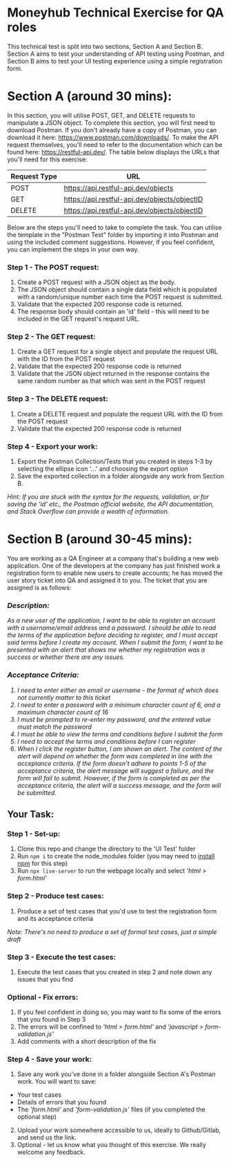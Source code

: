 # Moneyhub Technical Exercise for QA roles

This technical test is split into two sections, Section A and Section B. Section A aims to test your understanding of API testing using Postman, and Section B aims to test your UI testing experience using a simple registration form. 

# Section A (around 30 mins): 

In this section, you will utilise POST, GET, and DELETE requests to manipulate a JSON object. To complete this section, you will first need to download Postman. If you don't already have a copy of Postman, you can download it here: https://www.postman.com/downloads/. 
To make the API request themselves, you'll need to refer to the documentation which can be found here: https://restful-api.dev/. The table below displays the URLs that you'll need for this exercise: 

Request Type  | URL
------------- | --------------------------------------------
POST          | https://api.restful-api.dev/objects
GET           | https://api.restful-api.dev/objects/objectID
DELETE        | https://api.restful-api.dev/objects/objectID

Below are the steps you'll need to take to complete the task. You can utilise the template in the "Postman Test" folder by importing it into Postman and using the included comment suggestions. However, if you feel confident, you can implement the steps in your own way.

### Step 1 - The POST request: 
1. Create a POST request with a JSON object as the body. 
2. The JSON object should contain a single data field which is populated with a random/unique number each time the POST request is submitted.
3. Validate that the expected 200 response code is returned.
4. The response body should contain an 'id' field - this will need to be included in the GET request's request URL.

### Step 2 - The GET request:
1. Create a GET request for a single object and populate the request URL with the ID from the POST request 
2. Validate that the expected 200 response code is returned 
3. Validate that the JSON object returned in the response contains the same random number as that which was sent in the POST request

### Step 3 - The DELETE request:
1. Create a DELETE request and populate the request URL with the ID from the POST request 
2. Validate that the expected 200 response code is returned 

### Step 4 - Export your work:
1. Export the Postman Collection/Tests that you created in steps 1-3 by selecting the ellipse icon '...' and choosing the export option
2. Save the exported collection in a folder alongside any work from Section B. 

*Hint: If you are stuck with the syntax for the requests, validation, or for saving the 'id' etc., the Postman official website, the API documentation, and Stack Overflow can provide a wealth of information.* 

# Section B (around 30-45 mins): 

You are working as a QA Engineer at a company that's building a new web application. One of the developers at the company has just finished work a registration form to enable new users to create accounts; he has moved the user story ticket into QA and assigned it to you. The ticket that you are assigned is as follows: 
<i> 
### Description: 
As a new user of the application, I want to be able to register an account with a username/email address and a password. I should be able to read the terms of the application before deciding to register, and I must accept said terms before I create my account. When I submit the form, I want to be presented with an alert that shows me whether my registration was a success or whether there are any issues. 

### Acceptance Criteria:
1. I need to enter either an email or username - the format of which does not currently matter to this ticket
2. I need to enter a password with a minimum character count of 6, and a maximum character count of 16
3. I must be prompted to re-enter my password, and the entered value must match the password
4. I must be able to view the terms and conditions before I submit the form
5. I need to accept the terms and conditions before I can register
6. When I click the register button, I am shown an alert. The content of the alert will depend on whether the form was completed in line with the acceptance criteria. If the form doesn't adhere to points 1-5 of the acceptance criteria, the alert message will suggest a failure, and the form will fail to submit. However, if the form is completed as per the acceptance criteria, the alert will a success message, and the form will be submitted. </i>
## Your Task: 

### Step 1 - Set-up:
1. Clone this repo and change the directory to the 'UI Test' folder
2. Run `npm i` to create the node_modules folder (you may need to [install npm](https://docs.npmjs.com/downloading-and-installing-node-js-and-npm) for this step)
3. Run `npx live-server` to run the webpage locally and select _'html > form.html'_ 

### Step 2 - Produce test cases:
1. Produce a set of test cases that you'd use to test the registration form and its acceptance criteria 

*Note: There's no need to produce a set of formal test cases, just a simple draft*

### Step 3 - Execute the test cases:
1. Execute the test cases that you created in step 2 and note down any issues that you find

### Optional - Fix errors:
1. If you feel confident in doing so, you may want to fix some of the errors that you found in Step 3
2. The errors will be confined to _'html > form.html'_ and _'javascript > form-validation.js'_
3. Add comments with a short description of the fix

### Step 4 - Save your work:
1. Save any work you've done in a folder alongside Section A's Postman work. You will want to save: 
  - Your test cases 
  - Details of errors that you found
  - The _'form.html'_ and _'form-validation.js'_ files (if you completed the optional step)
2. Upload your work somewhere accessible to us, ideally to Github/Gitlab, and send us the link. 
3. Optional - let us know what you thought of this exercise. We really welcome any feedback.